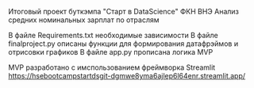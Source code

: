 Итоговый проект буткэмпа "Старт в DataScience" ФКН ВНЭ
Анализ средних номинальных зарплат по отраслям

В файле Requirements.txt необходимые зависимости
В файле finalproject.py  описаны функции для формирования датафрэймов и отрисовки графиков
В файле app.py прописана логика MVP

MVP разработано с имспользованием фреймворка Streamlit https://hsebootcampstartdsgit-dgmwe8yma6ajlep6l64enr.streamlit.app/
